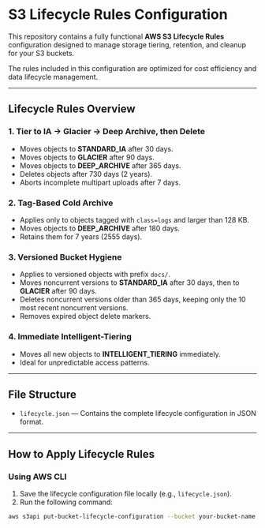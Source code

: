 # S3 Lifecycle Rules Configuration

This repository contains a fully functional **AWS S3 Lifecycle Rules** configuration designed to manage storage tiering, retention, and cleanup for your S3 buckets.  

The rules included in this configuration are optimized for cost efficiency and data lifecycle management.

---

## Lifecycle Rules Overview

### 1. Tier to IA → Glacier → Deep Archive, then Delete
- Moves objects to **STANDARD_IA** after 30 days.
- Moves objects to **GLACIER** after 90 days.
- Moves objects to **DEEP_ARCHIVE** after 365 days.
- Deletes objects after 730 days (2 years).
- Aborts incomplete multipart uploads after 7 days.

### 2. Tag-Based Cold Archive
- Applies only to objects tagged with `class=logs` and larger than 128 KB.
- Moves objects to **DEEP_ARCHIVE** after 180 days.
- Retains them for 7 years (2555 days).

### 3. Versioned Bucket Hygiene
- Applies to versioned objects with prefix `docs/`.
- Moves noncurrent versions to **STANDARD_IA** after 30 days, then to **GLACIER** after 90 days.
- Deletes noncurrent versions older than 365 days, keeping only the 10 most recent noncurrent versions.
- Removes expired object delete markers.

### 4. Immediate Intelligent-Tiering
- Moves all new objects to **INTELLIGENT_TIERING** immediately.
- Ideal for unpredictable access patterns.

---

## File Structure

- `lifecycle.json` — Contains the complete lifecycle configuration in JSON format.

---

## How to Apply Lifecycle Rules

### Using AWS CLI
1. Save the lifecycle configuration file locally (e.g., `lifecycle.json`).
2. Run the following command:

```bash
aws s3api put-bucket-lifecycle-configuration --bucket your-bucket-name --lifecycle-configuration file://lifecycle.json
